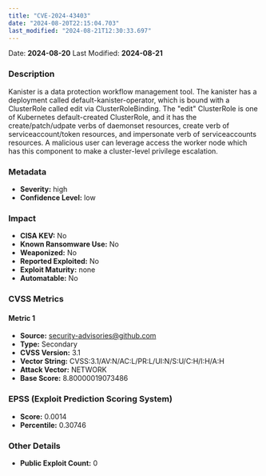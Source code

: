 ```yaml
---
title: "CVE-2024-43403"
date: "2024-08-20T22:15:04.703"
last_modified: "2024-08-21T12:30:33.697"
---
```


Date: **2024-08-20** Last Modified: **2024-08-21**

### Description  
Kanister is a data protection workflow management tool. The kanister has a deployment called default-kanister-operator, which is bound with a ClusterRole called edit via ClusterRoleBinding. The "edit" ClusterRole is one of Kubernetes default-created ClusterRole, and it has the create/patch/udpate verbs of daemonset resources, create verb of serviceaccount/token resources, and impersonate verb of serviceaccounts resources. A malicious user can leverage access the worker node which has this component to make a cluster-level privilege escalation.

### Metadata  
- **Severity:** high
- **Confidence Level:** low

### Impact  
- **CISA KEV:** No
- **Known Ransomware Use:** No
- **Weaponized:** No
- **Reported Exploited:** No
- **Exploit Maturity:** none
- **Automatable:** No

### CVSS Metrics  

#### Metric 1
- **Source:** security-advisories@github.com
- **Type:** Secondary
- **CVSS Version:** 3.1
- **Vector String:** CVSS:3.1/AV:N/AC:L/PR:L/UI:N/S:U/C:H/I:H/A:H
- **Attack Vector:** NETWORK
- **Base Score:** 8.80000019073486


### EPSS (Exploit Prediction Scoring System)  
- **Score:** 0.0014
- **Percentile:** 0.30746

### Other Details  
- **Public Exploit Count:** 0
